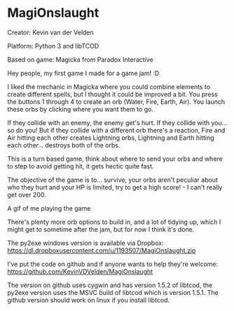 MagiOnslaught
=============

Creator: Kevin van der Velden

Platform: Python 3 and libTCOD

Based on game: Magicka from Paradox Interactive

Hey people, my first game I made for a game jam! :D

I liked the mechanic in Magicka where you could combine elements to create different spells, but I thought it could be improved a bit. You press the buttons 1 through 4 to create an orb (Water, Fire, Earth, Air). You launch these orbs by clicking where you want them to go.

If they collide with an enemy, the enemy get's hurt. If they collide with you... so do you! But if they collide with a different orb there's a reaction, Fire and Air hitting each other creates Lightning orbs, Lightning and Earth hitting each other... destroys both of the orbs.

This is a turn based game, think about where to send your orbs and where to step to avoid getting hit, it gets hectic quite fast.

The objective of the game is to... survive, your orbs aren't peculiar about who they hurt and your HP is limited, try to get a high score! - I can't really get over 200.

A gif of me playing the game

There's plenty more orb options to build in, and a lot of tidying up, which I might get to sometime after the jam, but for now I think it's done.

The py2exe windows version is available via Dropbox: https://dl.dropboxusercontent.com/u/1193507/MagiOnslaught.zip

I've put the code on github and if anyone wants to help they're welcome: https://github.com/KevinVDVelden/MagiOnslaught

The version on github uses cygwin and has version 1.5.2 of libtcod, the py2exe version uses the MSVC build of libtcod which is version 1.5.1. The github version should work on linux if you install libtcod.

